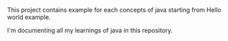 This project contains example for each concepts of java starting from Hello world example.

I'm documenting all my learnings of java in this repository.